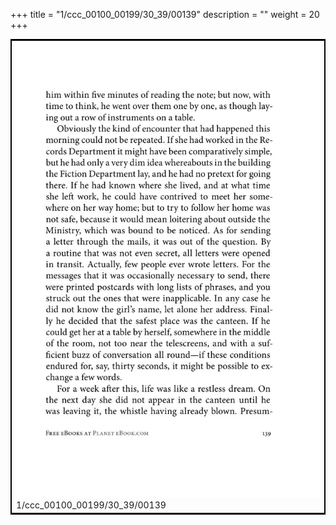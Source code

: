 +++
title = "1/ccc_00100_00199/30_39/00139"
description = ""
weight = 20
+++

<table style="border:2px solid black;max-width:800px;max-height:800px;" 
><tr><td>
<img class="center-fit-jpg"
src="/jpg_/out_jpg_1984__139.jpg">
1/ccc_00100_00199/30_39/00139
</img></td></tr></table>
